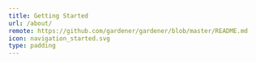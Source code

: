 ```yaml
---
title: Getting Started
url: /about/
remote: https://github.com/gardener/gardener/blob/master/README.md
icon: navigation_started.svg
type: padding
---
```


